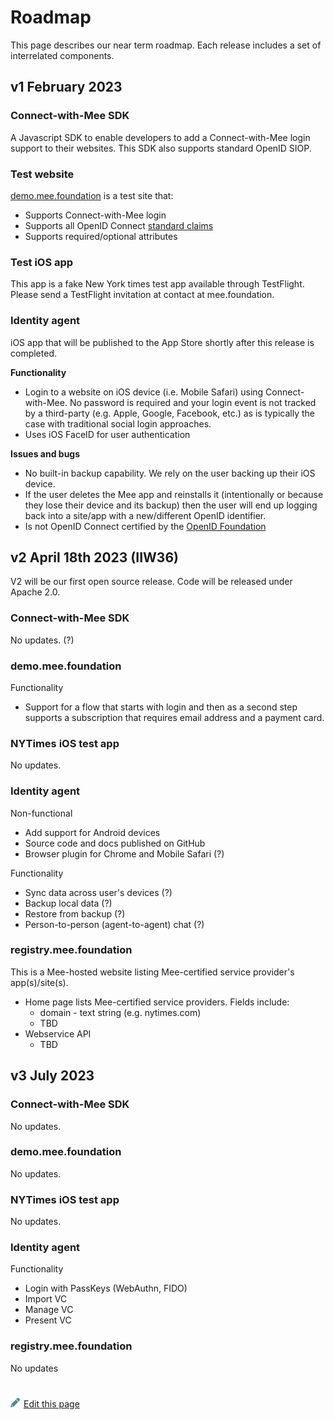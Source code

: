 # Roadmap

This page describes our near term roadmap. Each release includes a set of interrelated components.

## **v1 February 2023** 

### Connect-with-Mee SDK

A Javascript SDK to enable developers to add a Connect-with-Mee login support to their websites. This SDK also supports standard OpenID SIOP.

### Test website

[demo.mee.foundation](https://demo.mee.foundation) is a test site that:

- Supports Connect-with-Mee login
- Supports all OpenID Connect [standard claims](https://openid.net/specs/openid-connect-core-1_0.html#StandardClaims)
- Supports required/optional attributes

### Test iOS app

This app is a fake New York times test app available through TestFlight. Please send a TestFlight invitation at contact at mee.foundation. 

### Identity agent

iOS app that will be published to the App Store shortly after this release is completed.

**Functionality**

- Login to a website on iOS device (i.e. Mobile Safari) using Connect-with-Mee. No password is required and your login event is not tracked by a third-party (e.g. Apple, Google, Facebook, etc.) as is typically the case with traditional social login approaches.
- Uses iOS FaceID for user authentication

**Issues and bugs**

- No built-in backup capability. We rely on the user backing up their iOS device.
- If the user deletes the Mee app and reinstalls it (intentionally or because they lose their device and its backup) then the user will end up logging back into a site/app with a new/different OpenID identifier.
- Is not OpenID Connect certified by the [OpenID Foundation](https://openid.net/)


## **v2 April 18th 2023 (IIW36)**

V2 will be our first open source release. Code will be released under Apache 2.0. 

### Connect-with-Mee SDK

No updates. (?)

### demo.mee.foundation

Functionality

- Support for a flow that starts with login and then as a second step supports a subscription that requires email address and a payment card.

### NYTimes iOS test app

No updates.

### Identity agent

Non-functional

- Add support for Android devices
- Source code and docs published on GitHub
- Browser plugin for Chrome and Mobile Safari (?)

Functionality

* Sync data across user's devices (?)
* Backup local data (?)
* Restore from backup (?)
* Person-to-person (agent-to-agent) chat (?)

### registry.mee.foundation

This is a Mee-hosted website listing Mee-certified service provider's app(s)/site(s).

- Home page lists Mee-certified service providers. Fields include: 
  - domain - text string (e.g. nytimes.com)
  - TBD
- Webservice API
  - TBD

## v3 July 2023

### Connect-with-Mee SDK

No updates.

### demo.mee.foundation

No updates.

### NYTimes iOS test app

No updates.

### Identity agent

Functionality

* Login with PassKeys (WebAuthn, FIDO)
* Import VC
* Manage VC
* Present VC

### registry.mee.foundation

No updates

#
[<p><img src="images/edit.svg" style="width: 15px;margin-right: 6px;text-color: #4F868E;" alt="Edit Page" />Edit this page</p>](https://github.com/MeeProject/docs/edit/develop/src/Roadmap.md)

